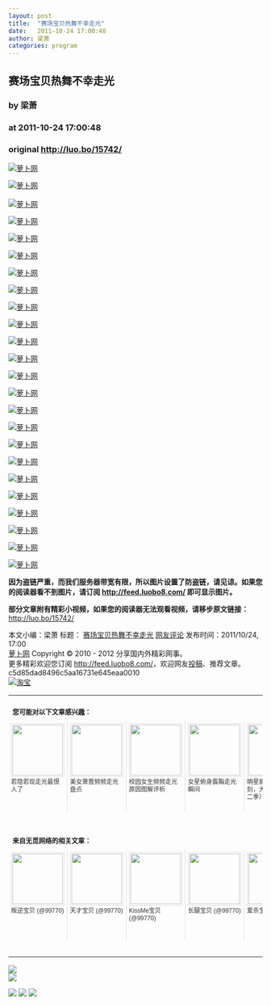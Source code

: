 ```yaml
---
layout: post
title:  "赛场宝贝热舞不幸走光"
date:   2011-10-24 17:00:48
author: 梁萧
categories: program
---
```


## 赛场宝贝热舞不幸走光
### by 梁萧
### at 2011-10-24 17:00:48
### original <http://luo.bo/15742/>

<p><a title="萝卜网" href="http://dulei.si/files/2011/10/23/61ca79fad6b058e71399c30b9d252eee.jpg"><img title="萝卜网" src="http://dulei.si/files/2011/10/23/61ca79fad6b058e71399c30b9d252eee.jpg" alt="萝卜网" border="0"></a></p><p><a title="萝卜网" href="http://ki.ki.ki/files/2011/10/23/a3095177113ea01a5a70a30edb5571dc.jpg"><img title="萝卜网" src="http://ki.ki.ki/files/2011/10/23/a3095177113ea01a5a70a30edb5571dc.jpg" alt="萝卜网" border="0"></a><br> <span></span><br> <a title="萝卜网" href="http://ki.ki.ki/files/2011/10/23/dfdb8ee178a20ee303cde7330037c5fc.jpg"><img title="萝卜网" src="http://ki.ki.ki/files/2011/10/23/dfdb8ee178a20ee303cde7330037c5fc.jpg" alt="萝卜网" border="0"></a></p><p><a title="萝卜网" href="http://ki.ki.ki/files/2011/10/23/db432389b69d97797a1f5b74f93c427d.jpg"><img title="萝卜网" src="http://ki.ki.ki/files/2011/10/23/db432389b69d97797a1f5b74f93c427d.jpg" alt="萝卜网" border="0"></a></p><p><a title="萝卜网" href="http://ki.ki.ki/files/2011/10/23/80812d6c24b7f97190e0aab1f3cd0bff.jpg"><img title="萝卜网" src="http://ki.ki.ki/files/2011/10/23/80812d6c24b7f97190e0aab1f3cd0bff.jpg" alt="萝卜网" border="0"></a></p><p><a title="萝卜网" href="http://ki.ki.ki/files/2011/10/23/0ad87a200d1a856d9cbe5de8dd93d913.jpg"><img title="萝卜网" src="http://ki.ki.ki/files/2011/10/23/0ad87a200d1a856d9cbe5de8dd93d913.jpg" alt="萝卜网" border="0"></a></p><p><a title="萝卜网" href="http://ki.ki.ki/files/2011/10/23/d3926beabfd4e049292f0b71b82dc40c.jpg"><img title="萝卜网" src="http://ki.ki.ki/files/2011/10/23/d3926beabfd4e049292f0b71b82dc40c.jpg" alt="萝卜网" border="0"></a></p><p><a title="萝卜网" href="http://ki.ki.ki/files/2011/10/23/441db85e4aad7b3b8259da0b0ef5423d.jpg"><img title="萝卜网" src="http://ki.ki.ki/files/2011/10/23/441db85e4aad7b3b8259da0b0ef5423d.jpg" alt="萝卜网" border="0"></a></p><p><a title="萝卜网" href="http://ki.ki.ki/files/2011/10/23/80fc53b70801b558a736eeb9f11269c8.jpg"><img title="萝卜网" src="http://ki.ki.ki/files/2011/10/23/80fc53b70801b558a736eeb9f11269c8.jpg" alt="萝卜网" border="0"></a></p><p><a title="萝卜网" href="http://ki.ki.ki/files/2011/10/23/7e9439d405610786ade105fc0e2d8845.jpg"><img title="萝卜网" src="http://ki.ki.ki/files/2011/10/23/7e9439d405610786ade105fc0e2d8845.jpg" alt="萝卜网" border="0"></a></p><p><a title="萝卜网" href="http://ki.ki.ki/files/2011/10/23/9f49b50ef76ca2d991105ed64548319f.jpg"><img title="萝卜网" src="http://ki.ki.ki/files/2011/10/23/9f49b50ef76ca2d991105ed64548319f.jpg" alt="萝卜网" border="0"></a></p><p><a title="萝卜网" href="http://ki.ki.ki/files/2011/10/23/cdcc7d63ff9df9cf2b9ab4146c990f39.jpg"><img title="萝卜网" src="http://ki.ki.ki/files/2011/10/23/cdcc7d63ff9df9cf2b9ab4146c990f39.jpg" alt="萝卜网" border="0"></a></p><p><a title="萝卜网" href="http://ki.ki.ki/files/2011/10/23/346b280403907e905517cf72094bfc66.jpg"><img title="萝卜网" src="http://ki.ki.ki/files/2011/10/23/346b280403907e905517cf72094bfc66.jpg" alt="萝卜网" border="0"></a></p><p><a title="萝卜网" href="http://ki.ki.ki/files/2011/10/23/0057a29be2d300abc16721fef50224f6.jpg"><img title="萝卜网" src="http://ki.ki.ki/files/2011/10/23/0057a29be2d300abc16721fef50224f6.jpg" alt="萝卜网" border="0"></a></p><p><a title="萝卜网" href="http://ki.ki.ki/files/2011/10/23/1528f78ee47185b6110f1f9e11851128.jpg"><img title="萝卜网" src="http://ki.ki.ki/files/2011/10/23/1528f78ee47185b6110f1f9e11851128.jpg" alt="萝卜网" border="0"></a></p><p><a title="萝卜网" href="http://ki.ki.ki/files/2011/10/23/6db8faf76210d46176581a9c34fbdf72.jpg"><img title="萝卜网" src="http://ki.ki.ki/files/2011/10/23/6db8faf76210d46176581a9c34fbdf72.jpg" alt="萝卜网" border="0"></a></p><p><a title="萝卜网" href="http://ki.ki.ki/files/2011/10/23/3bd6a665160c116759507268978786e4.jpg"><img title="萝卜网" src="http://ki.ki.ki/files/2011/10/23/3bd6a665160c116759507268978786e4.jpg" alt="萝卜网" border="0"></a></p><p><a title="萝卜网" href="http://ki.ki.ki/files/2011/10/23/03ea78362846d4aa7b66552e3fbb513b.jpg"><img title="萝卜网" src="http://ki.ki.ki/files/2011/10/23/03ea78362846d4aa7b66552e3fbb513b.jpg" alt="萝卜网" border="0"></a></p><p><a title="萝卜网" href="http://ki.ki.ki/files/2011/10/23/e4d8e45f50607471080c259eb7404e47.jpg"><img title="萝卜网" src="http://ki.ki.ki/files/2011/10/23/e4d8e45f50607471080c259eb7404e47.jpg" alt="萝卜网" border="0"></a></p><p><a title="萝卜网" href="http://ki.ki.ki/files/2011/10/23/6cf37dd54682bee0d338ab0c694dca22.jpg"><img title="萝卜网" src="http://ki.ki.ki/files/2011/10/23/6cf37dd54682bee0d338ab0c694dca22.jpg" alt="萝卜网" border="0"></a></p><p><a title="萝卜网" href="http://ki.ki.ki/files/2011/10/23/1e8911b2760412b249dcf3345877bcf0.jpg"><img title="萝卜网" src="http://ki.ki.ki/files/2011/10/23/1e8911b2760412b249dcf3345877bcf0.jpg" alt="萝卜网" border="0"></a></p><p><a title="萝卜网" href="http://ki.ki.ki/files/2011/10/23/f88bcfbb1383107b815d545d448250e0.jpg"><img title="萝卜网" src="http://ki.ki.ki/files/2011/10/23/f88bcfbb1383107b815d545d448250e0.jpg" alt="萝卜网" border="0"></a></p><p><a title="萝卜网" href="http://ki.ki.ki/files/2011/10/23/55157173b410fdaf6f41118530649fac.jpg"><img title="萝卜网" src="http://ki.ki.ki/files/2011/10/23/55157173b410fdaf6f41118530649fac.jpg" alt="萝卜网" border="0"></a></p><p><a title="萝卜网" href="http://ki.ki.ki/files/2011/10/23/c41045b2b55b234d4b52cfd83ebbf86f.jpg"><img title="萝卜网" src="http://ki.ki.ki/files/2011/10/23/c41045b2b55b234d4b52cfd83ebbf86f.jpg" alt="萝卜网" border="0"></a></p><p><strong>因为盗链严重，而我们服务器带宽有限，所以图片设置了防盗链，请见谅。如果您的阅读器看不到图片，请订阅 <a href="http://feed.luobo8.com/">http://feed.luobo8.com/</a> 即可显示图片。</strong></p><p><strong>部分文章附有精彩小视频，如果您的阅读器无法观看视频，请移步原文链接：</strong> <a href="http://luo.bo/15742/" title="赛场宝贝热舞不幸走光">http://luo.bo/15742/</a></p> 本文小编：梁萧 标题： <a href="http://luo.bo/15742/" title="赛场宝贝热舞不幸走光">赛场宝贝热舞不幸走光</a> <a href="http://luo.bo/15742/#comments" title="to the comments">网友评论</a> 发布时间：2011/10/24, 17:00 <br> <a href="http://luo.bo/" title="萝卜网 - 人人都是艺术家">萝卜网</a> Copyright © 2010 - 2012 分享国内外精彩网事。<br> 更多精彩欢迎您订阅 <a href="http://feed.luobo8.com/">http://feed.luobo8.com/</a>，欢迎网友<a href="http://luo.bo/delivery/">投稿</a>、推荐文章。<br> c5d85dad8496c5aa16731e645eaa0010<br><a href="http://8.nf/1100" title="淘宝"><img src="http://dulei.si/files/2011/08/25/69cb3ea317a32c4e6143e665fdb20b14.300-250.jpg" alt="淘宝" border="0"></a><br><table cellspacing="0" cellpadding="3" border="0" style="clear:both"><tr><td colspan="5"><b><font size="-1" style="display:block!important;padding:20px 0 5px!important">您可能对以下文章感兴趣：</font></b></td></tr><tr><td width="106" valign="top" style="padding:5px!important;margin:0!important"> <a title="若隐若现走光最恨人了" style="text-decoration:none!important" href="http://app.wumii.com/ext/redirect.htm?url=http%3A%2F%2Fluo.bo%2F15603%2F&amp;from=http%3A%2F%2Fluo.bo%2F15742%2F"> <img style="margin:0!important;padding:2px!important;border:1px solid #dddddd!important;width:100px!important;height:100px!important" src="http://static.wumii.com/site_images/2011/10/21/9538299.jpg" width="100px" height="100px"><br> <font size="-1" color="#333333" style="display:block!important;line-height:15px!important;width:106px!important;font:12px/15px arial!important;height:60px!important;margin:3px 0 0 0!important;padding:0!important;overflow:hidden!important">若隐若现走光最恨人了</font> </a></td><td width="106" valign="top" style="padding:5px!important;margin:0!important;border-left:1px solid #dddddd!important"> <a title="美女萧蔷频频走光盘点" style="text-decoration:none!important" href="http://app.wumii.com/ext/redirect.htm?url=http%3A%2F%2Fluo.bo%2F15279%2F&amp;from=http%3A%2F%2Fluo.bo%2F15742%2F"> <img style="margin:0!important;padding:2px!important;border:1px solid #dddddd!important;width:100px!important;height:100px!important" src="http://static.wumii.com/site_images/2011/10/14/9148724.jpg" width="100px" height="100px"><br> <font size="-1" color="#333333" style="display:block!important;line-height:15px!important;width:106px!important;font:12px/15px arial!important;height:60px!important;margin:3px 0 0 0!important;padding:0!important;overflow:hidden!important">美女萧蔷频频走光盘点</font> </a></td><td width="106" valign="top" style="padding:5px!important;margin:0!important;border-left:1px solid #dddddd!important"> <a title="校园女生频频走光原因图解评析" style="text-decoration:none!important" href="http://app.wumii.com/ext/redirect.htm?url=http%3A%2F%2Fluo.bo%2F10286%2F&amp;from=http%3A%2F%2Fluo.bo%2F15742%2F"> <img style="margin:0!important;padding:2px!important;border:1px solid #dddddd!important;width:100px!important;height:100px!important" src="http://static.wumii.com/site_images/2011/06/28/14796056.jpg" width="100px" height="100px"><br> <font size="-1" color="#333333" style="display:block!important;line-height:15px!important;width:106px!important;font:12px/15px arial!important;height:60px!important;margin:3px 0 0 0!important;padding:0!important;overflow:hidden!important">校园女生频频走光原因图解评析</font> </a></td><td width="106" valign="top" style="padding:5px!important;margin:0!important;border-left:1px solid #dddddd!important"> <a title="女星俯身露胸走光瞬间" style="text-decoration:none!important" href="http://app.wumii.com/ext/redirect.htm?url=http%3A%2F%2Fluo.bo%2F14330%2F&amp;from=http%3A%2F%2Fluo.bo%2F15742%2F"> <img style="margin:0!important;padding:2px!important;border:1px solid #dddddd!important;width:100px!important;height:100px!important" src="http://static.wumii.com/site_images/2011/09/25/33968349.jpg" width="100px" height="100px"><br> <font size="-1" color="#333333" style="display:block!important;line-height:15px!important;width:106px!important;font:12px/15px arial!important;height:60px!important;margin:3px 0 0 0!important;padding:0!important;overflow:hidden!important">女星俯身露胸走光瞬间</font> </a></td><td width="106" valign="top" style="padding:5px!important;margin:0!important;border-left:1px solid #dddddd!important"> <a title="明星尴尬走光时刻，大饱眼福（第二季）" style="text-decoration:none!important" href="http://app.wumii.com/ext/redirect.htm?url=http%3A%2F%2Fluo.bo%2F3453%2F&amp;from=http%3A%2F%2Fluo.bo%2F15742%2F"> <img style="margin:0!important;padding:2px!important;border:1px solid #dddddd!important;width:100px!important;height:100px!important" src="http://static.wumii.com/site_images/2011/02/25/2933473.jpg" width="100px" height="100px"><br> <font size="-1" color="#333333" style="display:block!important;line-height:15px!important;width:106px!important;font:12px/15px arial!important;height:60px!important;margin:3px 0 0 0!important;padding:0!important;overflow:hidden!important">明星尴尬走光时刻，大饱眼福（第二季）</font> </a></td></tr> <td><br><tr><td colspan="5"><b><font size="-1" style="display:block!important;padding:20px 0 5px!important">来自无觅网络的相关文章：</font></b></td></tr><tr><td width="106" valign="top" style="padding:5px!important;margin:0!important"> <a title="叛逆宝贝" style="text-decoration:none!important" href="http://app.wumii.com/ext/redirect.htm?url=http%3A%2F%2Fmh.99770.cc%2Fcomic%2F4969&amp;from=http%3A%2F%2Fluo.bo%2F15742%2F"> <img style="margin:0!important;padding:2px!important;border:1px solid #dddddd!important;width:100px!important;height:100px!important" src="http://static.wumii.com/site_images/2011/06/25/14353159.jpg" width="100px" height="100px"><br> <font size="-1" color="#333333" style="display:block!important;line-height:15px!important;width:106px!important;font:12px/15px arial!important;height:60px!important;margin:3px 0 0 0!important;padding:0!important;overflow:hidden!important">叛逆宝贝 (@99770)</font> </a></td><td width="106" valign="top" style="padding:5px!important;margin:0!important;border-left:1px solid #dddddd!important"> <a title="天才宝贝" style="text-decoration:none!important" href="http://app.wumii.com/ext/redirect.htm?url=http%3A%2F%2Fmh.99770.cc%2Fcomic%2F2959&amp;from=http%3A%2F%2Fluo.bo%2F15742%2F"> <img style="margin:0!important;padding:2px!important;border:1px solid #dddddd!important;width:100px!important;height:100px!important" src="http://static.wumii.com/site_images/2011/06/24/14149957.jpg" width="100px" height="100px"><br> <font size="-1" color="#333333" style="display:block!important;line-height:15px!important;width:106px!important;font:12px/15px arial!important;height:60px!important;margin:3px 0 0 0!important;padding:0!important;overflow:hidden!important">天才宝贝 (@99770)</font> </a></td><td width="106" valign="top" style="padding:5px!important;margin:0!important;border-left:1px solid #dddddd!important"> <a title="KissMe宝贝" style="text-decoration:none!important" href="http://app.wumii.com/ext/redirect.htm?url=http%3A%2F%2Fmh.99770.cc%2Fcomic%2F1762&amp;from=http%3A%2F%2Fluo.bo%2F15742%2F"> <img style="margin:0!important;padding:2px!important;border:1px solid #dddddd!important;width:100px!important;height:100px!important" src="http://static.wumii.com/site_images/2011/06/29/15025240.jpg" width="100px" height="100px"><br> <font size="-1" color="#333333" style="display:block!important;line-height:15px!important;width:106px!important;font:12px/15px arial!important;height:60px!important;margin:3px 0 0 0!important;padding:0!important;overflow:hidden!important">KissMe宝贝 (@99770)</font> </a></td><td width="106" valign="top" style="padding:5px!important;margin:0!important;border-left:1px solid #dddddd!important"> <a title="长腿宝贝" style="text-decoration:none!important" href="http://app.wumii.com/ext/redirect.htm?url=http%3A%2F%2Fmh.99770.cc%2Fcomic%2F1370&amp;from=http%3A%2F%2Fluo.bo%2F15742%2F"> <img style="margin:0!important;padding:2px!important;border:1px solid #dddddd!important;width:100px!important;height:100px!important" src="http://static.wumii.com/site_images/2011/09/11/30206699.jpg" width="100px" height="100px"><br> <font size="-1" color="#333333" style="display:block!important;line-height:15px!important;width:106px!important;font:12px/15px arial!important;height:60px!important;margin:3px 0 0 0!important;padding:0!important;overflow:hidden!important">长腿宝贝 (@99770)</font> </a></td><td width="106" valign="top" style="padding:5px!important;margin:0!important;border-left:1px solid #dddddd!important"> <a title="爱杀宝贝" style="text-decoration:none!important" href="http://app.wumii.com/ext/redirect.htm?url=http%3A%2F%2Fmh.99770.cc%2Fcomic%2F6507&amp;from=http%3A%2F%2Fluo.bo%2F15742%2F"> <img style="margin:0!important;padding:2px!important;border:1px solid #dddddd!important;width:100px!important;height:100px!important" src="http://static.wumii.com/site_images/2011/08/09/21790092.jpg" width="100px" height="100px"><br> <font size="-1" color="#333333" style="display:block!important;line-height:15px!important;width:106px!important;font:12px/15px arial!important;height:60px!important;margin:3px 0 0 0!important;padding:0!important;overflow:hidden!important">爱杀宝贝 (@99770)</font> </a></td></tr><tr><td colspan="5" align="right"> <a style="text-decoration:none!important" href="http://www.wumii.com/widget/relatedItems.htm" title="无觅相关文章插件"> <font size="-1" color="#bbbbbb" style="display:block!important;font-family:arial!important;padding:5px 0!important;font-size:12px!important;color:#bbb!important">无觅</font> </a></td></tr></td></table>
<p><a href="http://feedads.g.doubleclick.net/~a/dDspOXJ3spiYnT0T4y7g0HObeT4/0/da"><img src="http://feedads.g.doubleclick.net/~a/dDspOXJ3spiYnT0T4y7g0HObeT4/0/di" border="0" ismap></a><br>
<a href="http://feedads.g.doubleclick.net/~a/dDspOXJ3spiYnT0T4y7g0HObeT4/1/da"><img src="http://feedads.g.doubleclick.net/~a/dDspOXJ3spiYnT0T4y7g0HObeT4/1/di" border="0" ismap></a></p><div>
<a href="http://feeds.feedburner.com/~ff/tamd?a=dDwnpaFWTTU:ImjgsrHH8nk:yIl2AUoC8zA"><img src="http://feeds.feedburner.com/~ff/tamd?d=yIl2AUoC8zA" border="0"></a> <a href="http://feeds.feedburner.com/~ff/tamd?a=dDwnpaFWTTU:ImjgsrHH8nk:qj6IDK7rITs"><img src="http://feeds.feedburner.com/~ff/tamd?d=qj6IDK7rITs" border="0"></a> <a href="http://feeds.feedburner.com/~ff/tamd?a=dDwnpaFWTTU:ImjgsrHH8nk:-BTjWOF_DHI"><img src="http://feeds.feedburner.com/~ff/tamd?i=dDwnpaFWTTU:ImjgsrHH8nk:-BTjWOF_DHI" border="0"></a>
</div>